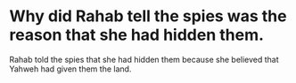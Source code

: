 # Why did Rahab tell the spies was the reason that she had hidden them.

Rahab told the spies that she had hidden them because she believed that Yahweh had given them the land.
